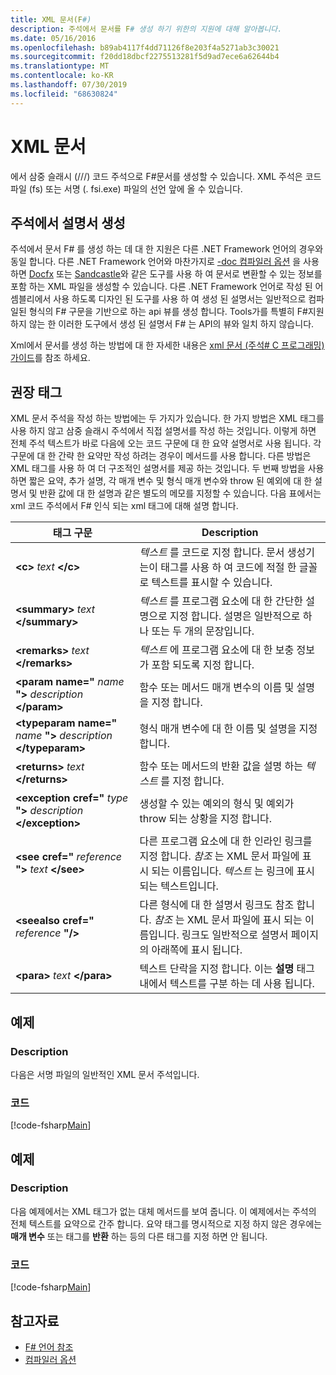 ```yaml
---
title: XML 문서(F#)
description: 주석에서 문서를 F# 생성 하기 위한의 지원에 대해 알아봅니다.
ms.date: 05/16/2016
ms.openlocfilehash: b89ab4117f4dd71126f8e203f4a5271ab3c30021
ms.sourcegitcommit: f20dd18dbcf2275513281f5d9ad7ece6a62644b4
ms.translationtype: MT
ms.contentlocale: ko-KR
ms.lasthandoff: 07/30/2019
ms.locfileid: "68630824"
---
```

# <a name="xml-documentation"></a>XML 문서

에서 삼중 슬래시 (///) 코드 주석으로 F#문서를 생성할 수 있습니다. XML 주석은 코드 파일 (fs) 또는 서명 (. fsi.exe) 파일의 선언 앞에 올 수 있습니다.

## <a name="generating-documentation-from-comments"></a>주석에서 설명서 생성

주석에서 문서 F# 를 생성 하는 데 대 한 지원은 다른 .NET Framework 언어의 경우와 동일 합니다. 다른 .NET Framework 언어와 마찬가지로 [-doc 컴파일러 옵션](https://msdn.microsoft.com/library/434394ae-0d4a-459c-a684-bffede519a04) 을 사용 하면 [Docfx](https://dotnet.github.io/docfx/) 또는 [Sandcastle](https://github.com/EWSoftware/SHFB)와 같은 도구를 사용 하 여 문서로 변환할 수 있는 정보를 포함 하는 XML 파일을 생성할 수 있습니다. 다른 .NET Framework 언어로 작성 된 어셈블리에서 사용 하도록 디자인 된 도구를 사용 하 여 생성 된 설명서는 일반적으로 컴파일된 형식의 F# 구문을 기반으로 하는 api 뷰를 생성 합니다. Tools가를 특별히 F#지원 하지 않는 한 이러한 도구에서 생성 된 설명서 F# 는 API의 뷰와 일치 하지 않습니다.

Xml에서 문서를 생성 하는 방법에 대 한 자세한 내용은 [xml 문서 &#40;주석&#35; C 프로그래밍&#41;가이드](https://msdn.microsoft.com/library/b2s063f7)를 참조 하세요.

## <a name="recommended-tags"></a>권장 태그

XML 문서 주석을 작성 하는 방법에는 두 가지가 있습니다. 한 가지 방법은 XML 태그를 사용 하지 않고 삼중 슬래시 주석에서 직접 설명서를 작성 하는 것입니다. 이렇게 하면 전체 주석 텍스트가 바로 다음에 오는 코드 구문에 대 한 요약 설명서로 사용 됩니다. 각 구문에 대 한 간략 한 요약만 작성 하려는 경우이 메서드를 사용 합니다. 다른 방법은 XML 태그를 사용 하 여 더 구조적인 설명서를 제공 하는 것입니다. 두 번째 방법을 사용 하면 짧은 요약, 추가 설명, 각 매개 변수 및 형식 매개 변수와 throw 된 예외에 대 한 설명서 및 반환 값에 대 한 설명과 같은 별도의 메모를 지정할 수 있습니다. 다음 표에서는 xml 코드 주석에서 F# 인식 되는 xml 태그에 대해 설명 합니다.

|태그 구문|Description|
|----------|-----------|
|**\<c\>** _text_ **\</c\>**|*텍스트* 를 코드로 지정 합니다. 문서 생성기는이 태그를 사용 하 여 코드에 적절 한 글꼴로 텍스트를 표시할 수 있습니다.|
|**\<summary\>** _text_ **\</summary\>**|*텍스트* 를 프로그램 요소에 대 한 간단한 설명으로 지정 합니다. 설명은 일반적으로 하나 또는 두 개의 문장입니다.|
|**\<remarks\>** _text_ **\</remarks\>**|*텍스트* 에 프로그램 요소에 대 한 보충 정보가 포함 되도록 지정 합니다.|
|**\<param name="** _name_ **"\>** _description_ **\</param\>**|함수 또는 메서드 매개 변수의 이름 및 설명을 지정 합니다.|
|**\<typeparam name="** _name_ **"\>** _description_ **\</typeparam\>**|형식 매개 변수에 대 한 이름 및 설명을 지정 합니다.|
|**\<returns\>** _text_ **\</returns\>**|함수 또는 메서드의 반환 값을 설명 하는 *텍스트* 를 지정 합니다.|
|**\<exception cref="** _type_ **"\>** _description_ **\</exception\>**|생성할 수 있는 예외의 형식 및 예외가 throw 되는 상황을 지정 합니다.|
|**\<see cref="** _reference_ **"\>** _text_ **\</see\>**|다른 프로그램 요소에 대 한 인라인 링크를 지정 합니다. *참조* 는 XML 문서 파일에 표시 되는 이름입니다. *텍스트* 는 링크에 표시 되는 텍스트입니다.|
|**\<seealso cref="** _reference_ **"/\>**|다른 형식에 대 한 설명서 링크도 참조 합니다. *참조* 는 XML 문서 파일에 표시 되는 이름입니다. 링크도 일반적으로 설명서 페이지의 아래쪽에 표시 됩니다.|
|**\<para\>** _text_ **\</para\>**|텍스트 단락을 지정 합니다. 이는 **설명** 태그 내에서 텍스트를 구분 하는 데 사용 됩니다.|

## <a name="example"></a>예제

### <a name="description"></a>Description

다음은 서명 파일의 일반적인 XML 문서 주석입니다.

### <a name="code"></a>코드

[!code-fsharp[Main](~/samples/snippets/fsharp/lang-ref-2/snippet7101.fs)]

## <a name="example"></a>예제

### <a name="description"></a>Description

다음 예제에서는 XML 태그가 없는 대체 메서드를 보여 줍니다. 이 예제에서는 주석의 전체 텍스트를 요약으로 간주 합니다. 요약 태그를 명시적으로 지정 하지 않은 경우에는 **매개 변수** 또는 태그를 **반환** 하는 등의 다른 태그를 지정 하면 안 됩니다.

### <a name="code"></a>코드

[!code-fsharp[Main](~/samples/snippets/fsharp/lang-ref-2/snippet7102.fs)]

## <a name="see-also"></a>참고자료

- [F# 언어 참조](index.md)
- [컴파일러 옵션](compiler-options.md)
